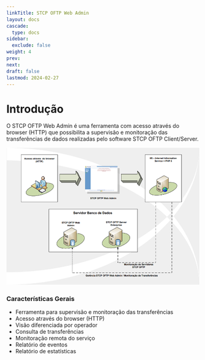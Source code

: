 ```yaml
---
linkTitle: STCP OFTP Web Admin
layout: docs
cascade:
  type: docs
sidebar:
  exclude: false
weight: 4
prev:
next:
draft: false
lastmod: 2024-02-27
---
```

# Introdução

O STCP OFTP Web Admin é uma ferramenta com acesso através do browser (HTTP) que possibilita a supervisão e monitoração das transferências de dados realizadas pelo software STCP OFTP Client/Server.

![](web-admin-01.png)

### Características Gerais

* Ferramenta para supervisão e monitoração das transferências
* Acesso através do browser (HTTP)
* Visão diferenciada por operador
* Consulta de transferências
* Monitoração remota do serviço
* Relatório de eventos
* Relatório de estatísticas

